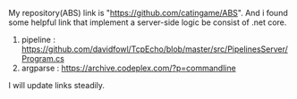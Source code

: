My repository(ABS) link is "https://github.com/catingame/ABS".
And i found some helpful link that implement a server-side logic be consist of .net core.

1. pipeline : https://github.com/davidfowl/TcpEcho/blob/master/src/PipelinesServer/Program.cs
2. argparse : https://archive.codeplex.com/?p=commandline

I will update links steadily.